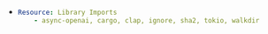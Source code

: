 - ```yaml
  Resource: Library Imports
      - async-openai, cargo, clap, ignore, sha2, tokio, walkdir
  ```